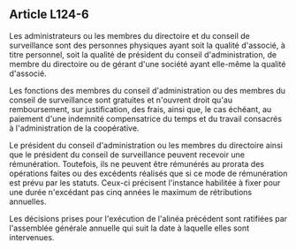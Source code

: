 Article L124-6
----
Les administrateurs ou les membres du directoire et du conseil de surveillance
sont des personnes physiques ayant soit la qualité d'associé, à titre personnel,
soit la qualité de président du conseil d'administration, de membre du
directoire ou de gérant d'une société ayant elle-même la qualité d'associé.

Les fonctions des membres du conseil d'administration ou des membres du conseil
de surveillance sont gratuites et n'ouvrent droit qu'au remboursement, sur
justification, des frais, ainsi que, le cas échéant, au paiement d'une indemnité
compensatrice du temps et du travail consacrés à l'administration de la
coopérative.

Le président du conseil d'administration ou les membres du directoire ainsi que
le président du conseil de surveillance peuvent recevoir une rémunération.
Toutefois, ils ne peuvent être rémunérés au prorata des opérations faites ou des
excédents réalisés que si ce mode de rémunération est prévu par les statuts.
Ceux-ci précisent l'instance habilitée à fixer pour une durée n'excédant pas
cinq années le maximum de rétributions annuelles.

Les décisions prises pour l'exécution de l'alinéa précédent sont ratifiées par
l'assemblée générale annuelle qui suit la date à laquelle elles sont
intervenues.

